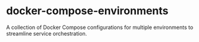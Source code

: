 # docker-compose-environments
A collection of Docker Compose configurations for multiple environments to streamline service orchestration.
